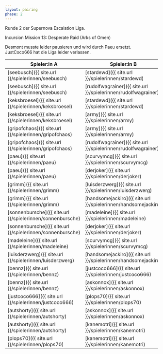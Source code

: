 ```yaml
---
layout: pairing
phase: 2
---
```


Runde 2 der Supernova Escalation Liga.

Incursion Mission 13: Desperate Raid (Arks of Omen)

Desmont musste leider pausieren und wird durch Paeu ersetzt.
JustCoco666 hat die Liga leider verlassen.

| Spieler:in A | Spieler:in B | Gewinner |
|--------------|--------------|----------|
| [seebusch]({{ site.url }}/spielerinnen/seebusch) | [stardewd]({{ site.url }}/spielerinnen/stardewd) | B |
| [seebusch]({{ site.url }}/spielerinnen/seebusch) | [rudolfwagrainer]({{ site.url }}/spielerinnen/rudolfwagrainer) | B |
| [keksbroesel]({{ site.url }}/spielerinnen/keksbroesel) | [stardewd]({{ site.url }}/spielerinnen/stardewd) | B |
| [keksbroesel]({{ site.url }}/spielerinnen/keksbroesel) | [army]({{ site.url }}/spielerinnen/army) |A|
| [gripofchaos]({{ site.url }}/spielerinnen/gripofchaos) | [army]({{ site.url }}/spielerinnen/army) | A |
| [gripofchaos]({{ site.url }}/spielerinnen/gripofchaos) | [rudolfwagrainer]({{ site.url }}/spielerinnen/rudolfwagrainer) | A |
| [paeu]({{ site.url }}/spielerinnen/paeu) | [scurvymcg]({{ site.url }}/spielerinnen/scurvymcg) | A |
| [paeu]({{ site.url }}/spielerinnen/paeu) | [derjoker]({{ site.url }}/spielerinnen/derjoker) | A |
| [grimm]({{ site.url }}/spielerinnen/grimm) | [luisderzwerg]({{ site.url }}/spielerinnen/luisderzwerg) | B |
| [grimm]({{ site.url }}/spielerinnen/grimm) | [handsomejackiro]({{ site.url }}/spielerinnen/handsomejackiro) | A |
| [sonnenbursche]({{ site.url }}/spielerinnen/sonnenbursche) | [madeleine]({{ site.url }}/spielerinnen/madeleine) | A |
| [sonnenbursche]({{ site.url }}/spielerinnen/sonnenbursche) | [derjoker]({{ site.url }}/spielerinnen/derjoker) | A |
| [madeleine]({{ site.url }}/spielerinnen/madeleine) | [scurvymcg]({{ site.url }}/spielerinnen/scurvymcg) | B |
| [luisderzwerg]({{ site.url }}/spielerinnen/luisderzwerg) | [handsomejackiro]({{ site.url }}/spielerinnen/handsomejackiro) | A |
| [bennz]({{ site.url }}/spielerinnen/bennz) | [justcoco666]({{ site.url }}/spielerinnen/justcoco666) | A (ff) |
| [bennz]({{ site.url }}/spielerinnen/bennz) | [askonnox]({{ site.url }}/spielerinnen/askonnox) | B |
| [justcoco666]({{ site.url }}/spielerinnen/justcoco666) | [plops70]({{ site.url }}/spielerinnen/plops70) | B (ff) |
| [autshorty]({{ site.url }}/spielerinnen/autshorty) | [askonnox]({{ site.url }}/spielerinnen/askonnox) | B |
| [autshorty]({{ site.url }}/spielerinnen/autshorty) | [kanemotri]({{ site.url }}/spielerinnen/kanemotri) | B |
| [plops70]({{ site.url }}/spielerinnen/plops70) | [kanemotri]({{ site.url }}/spielerinnen/kanemotri) | B |
